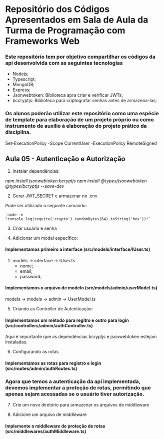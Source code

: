 # Repositório dos Códigos Apresentados em Sala de Aula da Turma de Programação com Frameworks Web

### Este repositório tem por objetivo compartilhar os códigos da api desenvolvida com as seguintes tecnologias

* Nodejs;
* Typescript;
* MongoDB;
* Express;
* Jsonwebtoken: Biblioteca apra criar e verificar JWTs;
* bccryptjs: Biblioteca para criptografar senhas antes de armazena-las;

### Os alunos poderão utilizar este repositório como uma espécie de template para elaboração de um projeto próprio ou como instrumento de auxílio à elaboração do projeto prático da disciplina.

Set-ExecutionPolicy -Scope CurrentUser -ExecutionPolicy RemoteSigned

## Aula 05 - Autenticação e Autorização

1. Instalar dependências:

_npm install jsonwebtoken bcryptjs_
_npm install @types/jsonwebtoken @types/bcryptjs --save-dev_

2. Gerar JWT_SECRET e armazenar no .env

Pode ser utilizado o seguinte comando:

    `node -e "console.log(require('crypto').randomBytes(64).toString('hex'))"`

3. Criar usuario e senha

4. Adicionar um model específico:

#### Implementamos primeiro a interface (src/models/interface/IUser.ts)

 1. models -> interface -> IUser.ts
    * nome;
    * email;
    * password;

#### Implementamos o arquivo de modelo (src/models/admin/userModel.ts)

models -> models -> admin -> UserModel.ts

5. Criando as Controller de Autenticação:

#### Implementamos um método para regitro e outro para login (src/controllers/admin/authController.ts)

Aqui é importante que as dependências bcryptjs e jsonwebtoken estejam instaladas.

6. Configurando as rotas

#### Implementamos as rotas para registro e login (src/routes/admin/authRoutes.ts)

### Agora que temos a autenticação da api implementada, devemos implementar a proteção de rotas, permitindo que apenas sejam acessadas se o usuário tiver autorização.

7. Crie um novo diretório para armazenar os arquivos de middleware

1. Adicione um arquivo de middleware

#### Implemente o middleware de proteção de rotas (src/middlewares/authMiddleware.ts)

